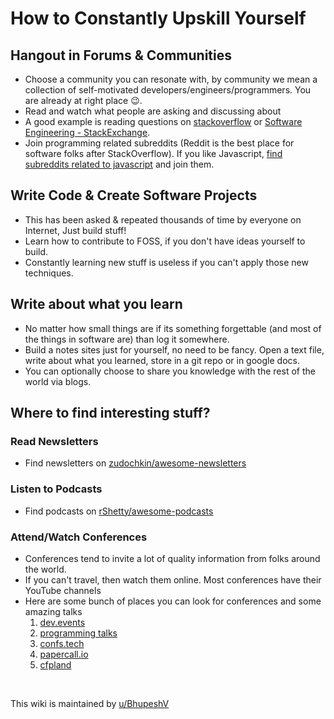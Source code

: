 # How to Constantly Upskill Yourself

## Hangout in Forums & Communities

- Choose a community you can resonate with, by community we mean a collection of self-motivated developers/engineers/programmers. You are already at right place 😉.
- Read and watch what people are asking and discussing about
- A good example is reading questions on [stackoverflow](http://stackoverflow.com) or [Software Engineering - StackExchange](https://softwareengineering.stackexchange.com/?tab=month).
- Join programming related subreddits (Reddit is the best place for software folks after StackOverflow). If you like Javascript, [find subreddits related to javascript](https://anvaka.github.io/sayit/?query=javascript) and join them.

## Write Code & Create Software Projects
- This has been asked & repeated thousands of time by everyone on Internet, Just build stuff!
- Learn how to contribute to FOSS, if you don't have ideas yourself to build.
- Constantly learning new stuff is useless if you can't apply those new techniques.

## Write about what you learn
- No matter how small things are if its something forgettable (and most of the things in software are) than log it somewhere.
- Build a notes sites just for yourself, no need to be fancy. Open a text file, write about what you learned, store in a git repo or in google docs.
- You can optionally choose to share you knowledge with the rest of the world via blogs.

## Where to find interesting stuff?

### Read Newsletters

- Find newsletters on [zudochkin/awesome-newsletters](https://github.com/zudochkin/awesome-newsletters)

### Listen to Podcasts

- Find podcasts on [rShetty/awesome-podcasts](https://github.com/rShetty/awesome-podcasts)

### Attend/Watch Conferences

- Conferences tend to invite a lot of quality information from folks around the world.
- If you can't travel, then watch them online. Most conferences have their YouTube channels
- Here are some bunch of places you can look for conferences and some amazing talks
  1. [dev.events](https://dev.events/)
  2. [programming talks](https://www.programmingtalks.org/)
  3. [confs.tech](https://confs.tech/#)
  4. [papercall.io](https://www.papercall.io/events/)
  5. [cfpland](https://www.cfpland.com/)

&nbsp;


This wiki is maintained by [u/BhupeshV](https://www.reddit.com/user/BhupeshV)
